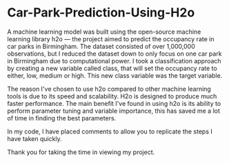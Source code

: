# Car-Park-Prediction-Using-H2o

A machine learning model was built using the open-source machine learning library h2o — the project aimed to predict the occupancy rate in car parks in Birmingham. The dataset consisted of over 1,000,000 observations, but I reduced the dataset down to only focus on one car park in Birmingham due to computational power. I took a classification approach by creating a new variable called class, that will set the occupancy rate to either, low, medium or high. This new class variable was the target variable. 

The reason I've chosen to use h2o compared to other machine learning tools is due to its speed and scalability. H2o is designed to produce much faster performance. The main benefit I've found in using h2o is its ability to perform parameter tuning and variable importance, this has saved me a lot of time in finding the best parameters.

In my code, I have placed comments to allow you to replicate the steps I have taken quickly. 

Thank you for taking the time in viewing my project. 
